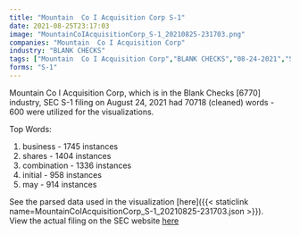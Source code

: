 ```yaml
---
title: "Mountain  Co I Acquisition Corp S-1"
date: 2021-08-25T23:17:03
image: "MountainCoIAcquisitionCorp_S-1_20210825-231703.png"
companies: "Mountain  Co I Acquisition Corp"
industry: "BLANK CHECKS"
tags: ["Mountain  Co I Acquisition Corp","BLANK CHECKS","08-24-2021","S-1"]
forms: "S-1"
---
```

Mountain  Co I Acquisition Corp, which is in the Blank Checks [6770] industry, SEC S-1 filing on August 24, 2021 had 70718 (cleaned) words - 600 were utilized for the visualizations.

Top Words:
1. business - 1745 instances
2. shares - 1404 instances
3. combination - 1336 instances
4. initial - 958 instances
5. may - 914 instances


See the parsed data used in the visualization [here]({{< staticlink name=MountainCoIAcquisitionCorp_S-1_20210825-231703.json >}}).  
View the actual filing on the SEC website [here](https://www.sec.gov/Archives/edgar/data/1856995/0001104659-21-108866.txt)